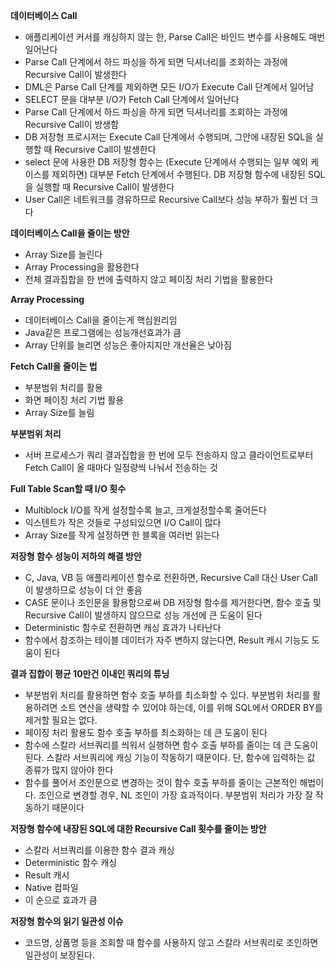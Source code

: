 **데이터베이스 Call**

- 애플리케이션 커서를 캐싱하지 않는 한, Parse Call은 바인드 변수를 사용해도 매번 일어난다
- Parse Call 단계에서 하드 파싱을 하게 되면 딕셔너리를 조회하는 과정에 Recursive Call이 발생한다
- DML은 Parse Call 단계를 제외하면 모든 I/O가 Execute Call 단계에서 일어남
- SELECT 문을 대부분 I/O가 Fetch Call 단계에서 일어난다
- Parse Call 단계에서 하드 파싱을 하게 되면 딕셔너리를 조회하는 과정에 Recursive Call이 방생함
- DB 저장형 프로시저는 Execute Call 단계에서 수행되며, 그안에 내장된 SQL을 실행할 때 Recursive Call이 발생한다
- select 문에 사용한 DB 저장형 함수는 (Execute 단계에서 수행되는 일부 예외 케이스를 제외하면) 대부분 Fetch 단계에서 수행된다. DB 저장형 함수에 내장된 SQL을 실행할 때 Recursive Call이 발생한다
- User Call은 네트워크를 경유하므로 Recursive Call보다 성능 부하가 훨씬 더 크다

**데이터베이스 Call을 줄이는 방안**

- Array Size를 늘린다
- Array Processing을 활용한다
- 전체 결과집합을 한 번에 출력하지 않고 페이징 처리 기법을 활용한다

**Array Processing**

- 데이터베이스 Call을 줄이는게 핵심원리임
- Java같은 프로그램에는 성능개선효과가 큼
- Array 단위를 늘리면 성능은 좋아지지만 개선율은 낮아짐

**Fetch Call을 줄이는 법**

- 부분범위 처리를 활용
- 화면 페이징 처리 기법 활용
- Array Size를 늘림

**부분범위 처리**

- 서버 프로세스가 쿼리 결과집합을 한 번에 모두 전송하지 않고 클라이언트로부터 Fetch Call이 올 때마다 일정량씩 나눠서 전송하는 것

**Full Table Scan할 때 I/O 횟수**

- Multiblock I/O를 작게 설정할수록 늘고, 크게설정할수록 줄어든다
- 익스텐트가 작은 것들로 구성되있으면 I/O Call이 많다
- Array Size를 작게 설정하면 한 블록을 여러번 읽는다

**저장형 함수 성능이 저하의 해결 방안**

- C, Java, VB 등 애플리케이션 함수로 전환하면, Recursive Call 대신 User Call이 발생하므로 성능이 더 안 좋음
- CASE 문이나 조인문을 활용함으로써 DB 저장형 함수를 제거한다면, 함수 호출 및 Recursive Call이 발생하지 않으므로 성능 개선에 큰 도움이 된다
- Deterministic 함수로 전환하면 캐싱 효과가 나타난다
- 함수에서 참조하는 테이블 데이터가 자주 변하지 않는다면, Result 캐시 기능도 도움이 된다

**결과 집합이 평균 10만건 이내인 쿼리의 튜닝**

- 부분범위 처리를 활용하면 함수 호출 부하를 최소화할 수 있다. 부분범위 처리를 활용하려면 소트 연산을 생략할 수 있어야 하는데, 이를 위해 SQL에서 ORDER BY를 제거할 필요는 없다.
- 페이징 처리 활용도 함수 호출 부하를 최소화하는 데 큰 도움이 된다
- 함수에 스칼라 서브쿼리를 씌워서 실행하면 함수 호출 부하를 줄이는 데 큰 도움이 된다. 스칼라 서브쿼리에 캐싱 기능이 작동하기 때문이다. 단, 함수에 입력하는 값 종류가 많지 않아야 한다
- 함수를 풀어서 조인문으로 변경하는 것이 함수 호출 부하를 줄이는 근본적인 해법이다. 조인으로 변경할 경우, NL 조인이 가장 효과적이다. 부분범위 처리가 가장 잘 작동하기 때문이다

**저장형 함수에 내장된 SQL에 대한 Recursive Call 횟수를 줄이는 방안**

- 스칼라 서브쿼리를 이용한 함수 결과 캐싱
- Deterministic 함수 캐싱
- Result 캐시
- Native 컴파일
- 이 순으로 효과가 큼

**저장형 함수의 읽기 일관성 이슈**

- 코드명, 상품명 등을 조회할 때 함수를 사용하지 않고 스칼라 서브쿼리로 조인하면 일관성이 보장된다.